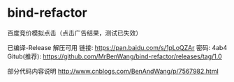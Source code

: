 # bind-refactor
百度竞价模拟点击（点击广告结果，测试已失效）

已编译-Release 解压可用
链接: https://pan.baidu.com/s/1pLoQZAr 密码: 4ab4  
Gitub(推荐):  https://github.com/MrBenWang/bind-refactor/releases/tag/1.0

部分代码内容说明
http://www.cnblogs.com/BenAndWang/p/7567982.html
